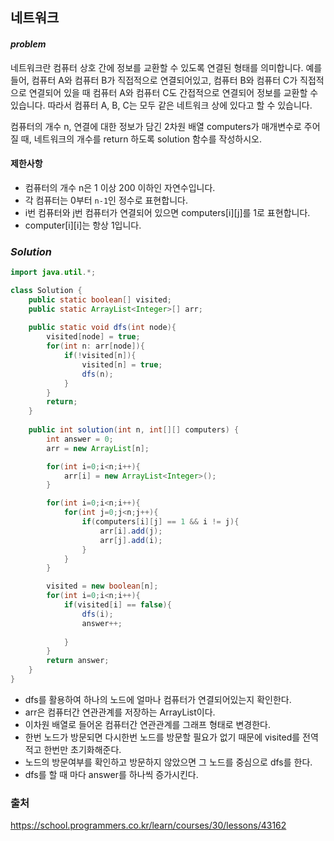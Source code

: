 ## **네트워크**


#### ***problem***
네트워크란 컴퓨터 상호 간에 정보를 교환할 수 있도록 연결된 형태를 의미합니다. 예를 들어, 컴퓨터 A와 컴퓨터 B가 직접적으로 연결되어있고, 컴퓨터 B와 컴퓨터 C가 직접적으로 연결되어 있을 때 컴퓨터 A와 컴퓨터 C도 간접적으로 연결되어 정보를 교환할 수 있습니다. 따라서 컴퓨터 A, B, C는 모두 같은 네트워크 상에 있다고 할 수 있습니다.

컴퓨터의 개수 n, 연결에 대한 정보가 담긴 2차원 배열 computers가 매개변수로 주어질 때, 네트워크의 개수를 return 하도록 solution 함수를 작성하시오.

#### **제한사항**
- 컴퓨터의 개수 n은 1 이상 200 이하인 자연수입니다.
- 각 컴퓨터는 0부터 `n-1`인 정수로 표현합니다.
- i번 컴퓨터와 j번 컴퓨터가 연결되어 있으면 computers[i][j]를 1로 표현합니다.
- computer[i][i]는 항상 1입니다.

### ***Solution***
``` java
import java.util.*;

class Solution {
    public static boolean[] visited;
    public static ArrayList<Integer>[] arr;
    
    public static void dfs(int node){
        visited[node] = true;
        for(int n: arr[node]){
            if(!visited[n]){
                visited[n] = true;
                dfs(n);
            }
        }
        return;
    }
    
    public int solution(int n, int[][] computers) {
        int answer = 0;
        arr = new ArrayList[n];

        for(int i=0;i<n;i++){
            arr[i] = new ArrayList<Integer>();
        }

        for(int i=0;i<n;i++){
            for(int j=0;j<n;j++){
                if(computers[i][j] == 1 && i != j){
                    arr[i].add(j);
                    arr[j].add(i);
                }
            }
        }

        visited = new boolean[n];
        for(int i=0;i<n;i++){
            if(visited[i] == false){
                dfs(i);
                answer++;
                
            }
        }
        return answer;
    }
}
```
- dfs를 활용하여 하나의 노드에 얼마나 컴퓨터가 연결되어있는지 확인한다.
- arr은 컴퓨터간 연관관계를 저장하는 ArrayList이다.
- 이차원 배열로 들어온 컴퓨터간 연관관계를 그래프 형태로 변경한다.
- 한번 노드가 방문되면 다시한번 노드를 방문할 필요가 없기 때문에 visited를 전역적고 한번만 초기화해준다.
- 노드의 방문여부를 확인하고 방문하지 않았으면 그 노드를 중심으로 dfs를 한다.
- dfs를 할 때 마다 answer를 하나씩 증가시킨다.


### 출처
https://school.programmers.co.kr/learn/courses/30/lessons/43162